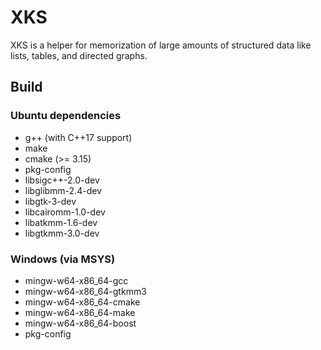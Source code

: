 # XKS
XKS is a helper for memorization of large amounts of structured data like lists, tables, and directed graphs.
## Build
### Ubuntu dependencies
- g++ (with C++17 support)
- make
- cmake (>= 3.15)
- pkg-config
- libsigc++-2.0-dev
- libglibmm-2.4-dev
- libgtk-3-dev
- libcairomm-1.0-dev
- libatkmm-1.6-dev
- libgtkmm-3.0-dev
### Windows (via MSYS)
- mingw-w64-x86_64-gcc
- mingw-w64-x86_64-gtkmm3
- mingw-w64-x86_64-cmake
- mingw-w64-x86_64-make
- mingw-w64-x86_64-boost
- pkg-config